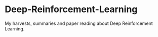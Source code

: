 # Deep-Reinforcement-Learning
My harvests, summaries and paper reading about Deep Reinforcement Learning.          
